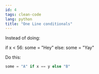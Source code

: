 ```yaml
---
id: 4
tags: clean-code
lang: python
title: "One Line conditionals"
---
```


Instead of doing:

if x < 56:
	some = "Hey"
else:
	some = "Yay"

Do this:

```python
some = "A" if x == y else "B"
```
